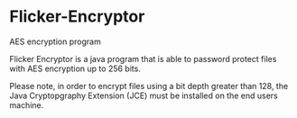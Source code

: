 # Flicker-Encryptor
AES encryption program

Flicker Encryptor is a java program that is able to password protect files with AES encryption up to 256 bits.

Please note, in order to encrypt files using a bit depth greater than 128, the Java Cryptopgraphy Extension (JCE) must be installed
on the end users machine. 

